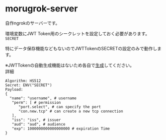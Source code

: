 # morugrok-server
自作ngrokのサーバーです。

環境変数にJWT Token用のシークレットを設定しておく必要があります。 `SECRET`

特にデータ保存機能などもないのでJWTTokenのSECRETの設定のみで動作します。

※JWTTokenの自動生成機能はないため各自で[生成](https://jwt.io/)してください。<br>
詳細
```
Algorithm: HS512
Secret: ENV("SECRET")
Payload: 
{
  "name": "username", # username
   "perm": [ # permission
      "port.select", # can specify the port
      "con.new.tcp" # can create a new tcp connection
   ],
   "iss": "iss", # issuer
   "aud": "aud", # audience
   "exp": 1000000000000000000 # expiration Time
}
```
